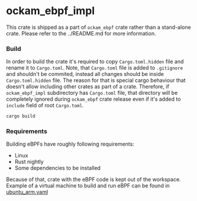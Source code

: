# ockam_ebpf_impl

This crate is shipped as a part of `ockam_ebpf` crate rather than a stand-alone crate. Please refer to the ../README.md
for more information.

### Build

In order to build the crate it's required to copy `Cargo.toml.hidden` file and rename it to `Cargo.toml`. Note, that
`Cargo.toml` file is added to `.gitignore` and shouldn't be commited, instead all changes should be inside
`Cargo.toml.hidden` file. The reason for that is special cargo behaviour that doesn't allow including other crates as
part of a crate. Therefore, if `ockam_ebpf_impl` subdirectory has `Cargo.toml` file, that directory will be completely
ignored during `ockam_ebpf` crate release even if it's added to `include` field of root `Cargo.toml`.

```bash
cargo build
```
### Requirements

Building eBPFs have roughly following requirements:
 - Linux
 - Rust nightly
 - Some dependencies to be installed

Because of that, crate with the eBPF code is kept out of the workspace.
Example of a virtual machine to build and run eBPF can be found in [ubuntu_arm.yaml](../vm/ubuntu_arm.yaml)
